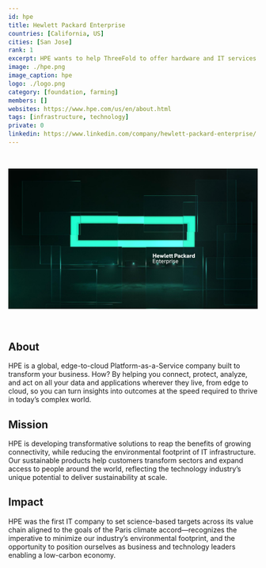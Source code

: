 ```yaml
---
id: hpe
title: Hewlett Packard Enterprise
countries: [California, US]
cities: [San Jose]
rank: 1
excerpt: HPE wants to help ThreeFold to offer hardware and IT services to the community.
image: ./hpe.png
image_caption: hpe
logo: ./logo.png
category: [foundation, farming]
members: []
websites: https://www.hpe.com/us/en/about.html
tags: [infrastructure, technology]
private: 0
linkedin: https://www.linkedin.com/company/hewlett-packard-enterprise/
---
```


<br/>

![hpe](./hpe2.jpg)

<br/>

## About

HPE is a global, edge-to-cloud Platform-as-a-Service company built to transform your business. How? By helping you connect, protect, analyze, and act on all your data and applications wherever they live, from edge to cloud, so you can turn insights into outcomes at the speed required to thrive in today’s complex world.

## Mission

HPE is developing transformative solutions to reap the benefits of growing connectivity, while reducing the environmental footprint of IT infrastructure. Our sustainable products help customers transform sectors and expand access to people around the world, reflecting the technology industry’s unique potential to deliver sustainability at scale.

## Impact

HPE was the first IT company to set science-based targets across its value chain aligned to the goals of the Paris climate accord—recognizes the imperative to minimize our industry’s environmental footprint, and the opportunity to position ourselves as business and technology leaders enabling a low-carbon economy.


